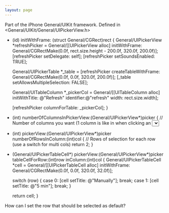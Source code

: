 ```yaml
---
layout: page
---
```




Part of the iPhone General/UIKit framework. Defined in <General/UIKit/General/UIPickerView.h>

    
- (id) initWithFrame: (struct General/CGRect)rect
{
     General/UIPickerView *refreshPicker = General/[[UIPickerView alloc] initWithFrame: General/CGRectMake(0.0f, rect.size.height - 200.0f, 320.0f, 200.0f)];
     [refreshPicker setDelegate: self];
     [refreshPicker setSoundsEnabled: TRUE];

     General/UIPickerTable *_table = [refreshPicker createTableWithFrame: General/CGRectMake(0.0f, 0.0f, 320.0f, 200.0f)];
     [_table setAllowsMultipleSelection: FALSE];

     General/UITableColumn *_pickerCol = General/[[UITableColumn alloc] initWithTitle: @"Refresh" identifier:@"refresh" width: rect.size.width];

     [refreshPicker columnForTable: _pickerCol];
}

- (int) numberOfColumnsInPickerView:(General/UIPickerView*)picker
{
     // Number of columns you want (1 column is like in when clicking an <select /> in Safari, multi columns like a date selector)
     return 1;
}

- (int) pickerView:(General/UIPickerView*)picker numberOfRowsInColumn:(int)col
{
     // Rows of selection for each row (use a switch for multi cols)
     return 2;
}

- (General/UIPickerTableCell*) pickerView:(General/UIPickerView*)picker tableCellForRow:(int)row inColumn:(int)col
{
     General/UIPickerTableCell *cell = General/[[UIPickerTableCell alloc] initWithFrame: General/CGRectMake(0.0f, 0.0f, 320.0f, 32.0f)];

     switch (row)
     {
          case 0:
		[cell setTitle: @"Manually"];
	  break;
	  case 1:
		[cell setTitle: @"5 min"];
	  break;
     }

     return cell;
}


How can I set the row that should be selected as default?